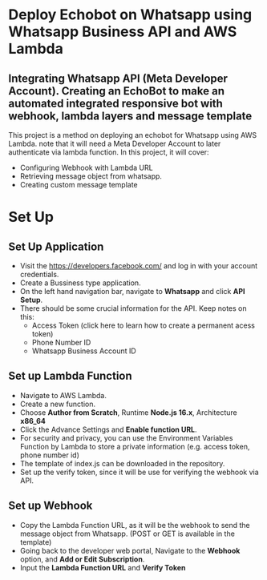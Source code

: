 # Deploy Echobot on Whatsapp using Whatsapp Business API and AWS Lambda
## Integrating Whatsapp API (Meta Developer Account). Creating an EchoBot to make an automated integrated responsive bot with webhook, lambda layers and message template

This project is a method on deploying an echobot for Whatsapp using AWS Lambda. note that it will need a Meta Developer Account to later authenticate via lambda function. In this project, it will cover:
  - Configuring Webhook with Lambda URL
  - Retrieving message object from whatsapp.
  - Creating custom message template

# Set Up
## Set Up Application
  - Visit the https://developers.facebook.com/ and log in with your account credentials. 
  - Create a Bussiness type application. 
  - On the left hand navigation bar, navigate to **Whatsapp** and click **API Setup**.
  - There should be some crucial information for the API. Keep notes on this:
    - Access Token (click here to learn how to create a permanent acess token)
    - Phone Number ID
    - Whatsapp Business Account ID
  
## Set up Lambda Function
  - Navigate to AWS Lambda.
  - Create a new function.
  - Choose **Author from Scratch**, Runtime **Node.js 16.x**, Architecture **x86_64**
  - Click the Advance Settings and **Enable function URL**.
  - For security and privacy, you can use the Environment Variables Function by Lambda to store a private information (e.g. access token, phone number id)
  - The template of index.js can be downloaded in the repository.
  - Set up the verify token, since it will be use for verifying the webhook via API.

## Set up Webhook 
  - Copy the Lambda Function URL, as it will be the webhook to send the message object from Whatsapp. (POST or GET is available in the template)
  - Going back to the developer web portal, Navigate to the **Webhook** option, and **Add or Edit Subscription**.
  - Input the **Lambda Function URL** and **Verify Token**
